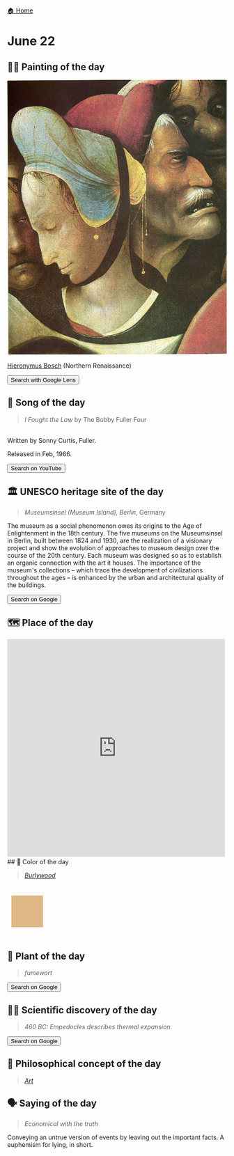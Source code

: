 
[🏠 Home](../../index.md)

# June 22

## 🧑‍🎨 Painting of the day

<img width="600" src="../img/Hieronymus_Bosch_4.jpg">

[Hieronymus Bosch](http://en.wikipedia.org/wiki/Hieronymus_Bosch) (Northern Renaissance)

<button class="btn btn-success"
onclick=" window.open('https://lens.google.com/uploadbyurl?url=https://iretes.github.io/one-a-day/data/img/Hieronymus_Bosch_4.jpg','_blank')">
Search with Google Lens
</button>

## 🎼 Song of the day

> *I Fought the Law*
by The Bobby Fuller Four

<br />Written by Sonny Curtis, Fuller.

Released in Feb, 1966.

<button class="btn btn-success"
onclick=" window.open('http://www.youtube.com/search?q=I Fought the Law by The Bobby Fuller Four','_blank')">
Search on YouTube
</button>

## 🏛️ UNESCO heritage site of the day

> *Museumsinsel (Museum Island), Berlin*, Germany

<p>The museum as a social phenomenon owes its origins to the Age of Enlightenment in the 18th century. The five museums on the Museumsinsel in Berlin, built between 1824 and 1930, are the realization of a visionary project and show the evolution of approaches to museum design over the course of the 20th century. Each museum was designed so as to establish an organic connection with the art it houses. The importance of the museum's collections &ndash; which trace the development of civilizations throughout the ages &ndash; is enhanced by the urban and architectural quality of the buildings.</p>

<button class="btn btn-success"
onclick=" window.open('http://www.google.com/search?q=Museumsinsel (Museum Island), Berlin','_blank')">
Search on Google
</button>

## 🗺️ Place of the day

<iframe
src="https://www.mapcrunch.com"
name="mapcrunch"
width="500"
height="500"
allowTransparency="true"
scrolling="no"
frameborder="0"
>
</iframe>
## 🎨 Color of the day

> *[Burlywood](https://en.wikipedia.org/wiki/X11_color_names#Color_name_charts)*

<div style="color:#DEB887; font-size: 100px;">&#9632;</div>

## 🌿 Plant of the day

> *fumewort*

<button class="btn btn-success"
onclick=" window.open('http://www.google.com/search?q=fumewort','_blank')">
Search on Google
</button>

## 🧑‍🔬 Scientific discovery of the day

> *460 BC: Empedocles describes thermal expansion.*

<button class="btn btn-success"
onclick=" window.open('http://www.google.com/search?q=460 BC: Empedocles describes thermal expansion.','_blank')"> 
Search on Google
</button>

## 💭 Philosophical concept of the day

> *[Art](https://en.wikipedia.org/wiki/Art)*

## 🗣️ Saying of the day

> *Economical with the truth*

Conveying an untrue version of events by leaving out the important facts. A euphemism for lying, in short. 

